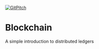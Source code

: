 [![GitPitch](https://gitpitch.com/assets/badge.svg)](https://gitpitch.com/pshegger/presentations/blockchain?grs=github&t=moon)

# Blockchain

A simple introduction to distributed ledgers
